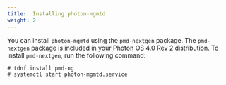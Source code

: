 ```yaml
---
title:  Installing photon-mgmtd
weight: 2
---
```


You can install `photon-mgmtd` using the `pmd-nextgen` package. The `pmd-nextgen` package is included in your Photon OS 4.0 Rev 2 distribution. To install `pmd-nextgen`, run the following command:

	# tdnf install pmd-ng
	# systemctl start photon-mgmtd.service
